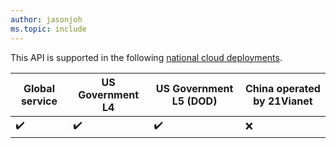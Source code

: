 ```yaml
---
author: jasonjoh
ms.topic: include
---
```


<!-- markdownlint-disable MD041-->

This API is supported in the following [national cloud deployments](/deployments).

| Global service     | US Government L4   | US Government L5 (DOD) | China operated by 21Vianet |
|--------------------|--------------------|------------------------|----------------------------|
| :heavy_check_mark: | :heavy_check_mark: | :heavy_check_mark:     | :x:                        |
